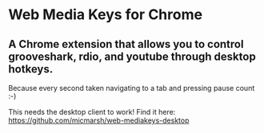 # Web Media Keys for Chrome

## A Chrome extension that allows you to control grooveshark, rdio, and youtube through desktop hotkeys.

Because every second taken navigating to a tab and pressing pause count :-)

This needs the desktop client to work! Find it here: https://github.com/micmarsh/web-mediakeys-desktop